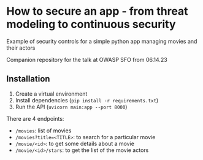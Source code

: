 # How to secure an app - from threat modeling to continuous security

Example of security controls for a simple python app managing movies and their actors

Companion repository for the talk at OWASP SFO from 06.14.23

Installation
------------
1. Create a virtual environment
2. Install dependencies (`pip install -r requirements.txt`)
3. Run the API (`uvicorn main:app --port 8000`)

There are 4 endpoints:
* `/movies`: list of movies
* `/movies?title=<TITLE>`: to search for a particular movie
* `/movie/<id>`: to get some details about a movie
* `/movie/<id>/stars`: to get the list of the movie actors
